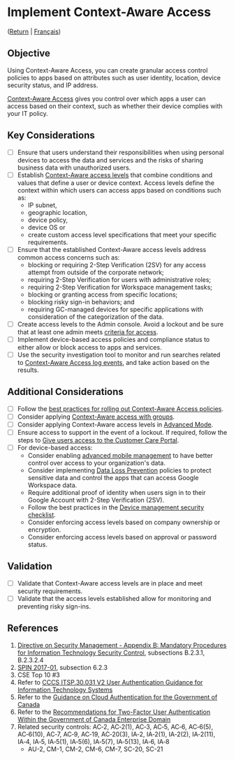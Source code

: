 # Implement Context-Aware Access
([Return](/README.md) | [Français](/FR/03_Mettre-en-œuvre-des-politiques-d’accès-contextuelles.md))

## Objective

Using Context-Aware Access, you can create granular access control policies to apps based on attributes such as user identity, location, device security status, and IP address.

[Context-Aware Access](https://support.google.com/a/answer/9275380?hl=en) gives you control over which apps a user can access based on their context, such as whether their device complies with your IT policy.

## Key Considerations

* [ ] Ensure that users understand their responsibilities when using personal devices to access the data and services and the risks of sharing business data with unauthorized users.
* [ ] Establish [Context-Aware access levels](https://support.google.com/a/answer/9262032?hl=en&ref_topic=9262521) that combine conditions and values that define a user or device context. Access levels define the context within which users can access apps based on conditions such as:
  * IP subnet,
  * geographic location,
  * device policy,
  * device OS or
  * create custom access level specifications that meet your specific requirements.
* [ ] Ensure that the established Context-Aware access levels address common access concerns such as:
  * blocking or requiring 2-Step Verification (2SV) for any access attempt from outside of the corporate network;
  * requiring 2-Step Verification for users with administrative roles;
  * requiring 2-Step Verification for Workspace management tasks;
  * blocking or granting access from specific locations;
  * blocking risky sign-in behaviors; and 
  * requiring GC-managed devices for specific applications with consideration of the categorization of the data.
* [ ] Create access levels to the Admin console.
      Avoid a lockout and be sure that at least one admin meets [criteria for access](https://support.google.com/a/answer/10759654).
* [ ] Implement device-based access policies and compliance status to either allow or block access to apps and services.
* [ ] Use the security investigation tool to monitor and run searches related to [Context-Aware Access log events](https://support.google.com/a/answer/9394107?hl=en&ref_topic=9262521), and take action based on the results. 

## Additional Considerations

* [ ] Follow the [best practices for rolling out Context-Aware Access policies](https://support.google.com/a/answer/9275380?hl=en).
* [ ] Consider applying [Context-Aware access with groups](https://support.google.com/a/answer/9668676).
* [ ] Consider applying Context-Aware access levels in [Advanced Mode](https://support.google.com/a/answer/11368990?hl=en&ref_topic=9262521).
* [ ] Ensure access to support in the event of a lockout. If required, follow the steps to [Give users access to the Customer Care Portal](https://support.google.com/a/answer/10759654?hl=en#:~:text=Option%201%3A%20Assign%20the%20Support%20privilege%20to%20an%20existing%20role&text=Click%20the%20role%20that%20you,to%20the%20Customer%20Care%20Portal.).
* [ ] For device-based access:
  * Consider enabling [advanced mobile management](https://support.google.com/a/answer/7396025?hl=en&ref_topic=1734198) to have better control over access to your organization's data.
  * Consider implementing [Data Loss Prevention](https://support.google.com/a/topic/7556687) policies to protect sensitive data and control the apps that can access Google Workspace data.
  * Require additional proof of identity when users sign in to their Google Account with 2-Step Verification (2SV). 
  * Follow the best practices in the [Device management security checklist](https://support.google.com/a/answer/7422256).
  * Consider enforcing access levels based on company ownership or encryption.
  * Consider enforcing access levels based on approval or password status.

## Validation

* [ ] Validate that Context-Aware access levels are in place and meet security requirements.
* [ ] Validate that the access levels established allow for monitoring and preventing risky sign-ins.

## References

1. [Directive on Security Management - Appendix B: Mandatory Procedures for Information Technology Security Control](https://www.tbs-sct.gc.ca/pol/doc-eng.aspx?id=32611&section=procedure&p=B), subsections B.2.3.1, B.2.3.2.4
2. [SPIN 2017-01](https://www.canada.ca/en/treasury-board-secretariat/services/access-information-privacy/security-identity-management/direction-secure-use-commercial-cloud-services-spin.html), subsection 6.2.3
3. CSE Top 10 #3
4. Refer to [CCCS ITSP.30.031 V2 User Authentication Guidance for Information Technology Systems](https://cyber.gc.ca/en/guidance/user-authentication-guidance-information-technology-systems-itsp30031-v3)
5. Refer to the [Guidance on Cloud Authentication for the Government of Canada](https://intranet.canada.ca/wg-tg/cagc-angc-eng.asp)
6. Refer to the [Recommendations for Two-Factor User Authentication Within the Government of Canada Enterprise Domain](https://intranet.canada.ca/wg-tg/rtua-rafu-eng.asp)
7. Related security controls: AC‑2, AC‑2(1), AC‑3, AC‑5, AC‑6, AC‑6(5), AC‑6(10), AC‑7, AC‑9, AC‑19, AC‑20(3), IA‑2, IA‑2(1), IA‑2(2), IA‑2(11), IA‑4, IA‑5, IA‑5(1), IA‑5(6), IA‑5(7), IA‑5(13), IA‑6, IA‑8
   * AU-2, CM-1, CM-2, CM-6, CM-7, SC-20, SC-21
